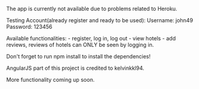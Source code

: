 The app is currently not available due to problems related to Heroku.

Testing Account(already register and ready to be used):
    Username: john49
    Password: 123456

Available functionalities:
    - register, log in, log out
    - view hotels
    - add reviews, reviews of hotels can ONLY be seen by logging in.


Don't forget to run npm install to install the dependencies!

AngularJS part of this project is credited to kelvinkkl94.

More functionality coming up soon.